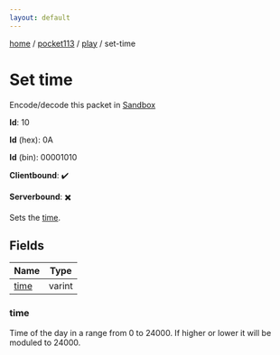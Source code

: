 ```yaml
---
layout: default
---
```


[home](/)  /  [pocket113](/protocol/pocket113)  /  [play](/protocol/pocket113/play)  /  set-time

# Set time

Encode/decode this packet in [Sandbox](../../../sandbox/pocket113#play.set_time)

**Id**: 10

**Id** (hex): 0A

**Id** (bin): 00001010

**Clientbound**: ✔️

**Serverbound**: ✖️

Sets the [time](http://minecraft.gamepedia.com/Day-night_cycle).

## Fields

Name | Type
---|---
[time](#time) | varint

### time

Time of the day in a range from 0 to 24000. If higher or lower it will be moduled to 24000.
